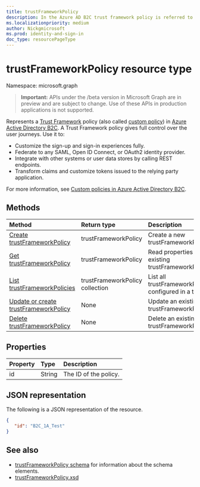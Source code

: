 ```yaml
---
title: trustFrameworkPolicy
description: In the Azure AD B2C trust framework policy is referred to as custom policies. This describes the operations available on a trustFrameworkPolicy object for the tenant.
ms.localizationpriority: medium
author: Nickgmicrosoft
ms.prod: identity-and-sign-in
doc_type: resourcePageType
---
```


# trustFrameworkPolicy resource type

Namespace: microsoft.graph

> **Important:** APIs under the /beta version in Microsoft Graph are in preview and are subject to change. Use of these APIs in production applications is not supported.

Represents a [Trust Framework](/azure/active-directory-b2c/active-directory-b2c-reference-trustframeworks-defined-ief-custom) policy (also called [custom policy](/azure/active-directory-b2c/active-directory-b2c-overview-custom)) in [Azure Active Directory B2C](/azure/active-directory-b2c/active-directory-b2c-overview). A Trust Framework policy gives full control over the user journeys. Use it to:

* Customize the sign-up and sign-in experiences fully.
* Federate to any SAML, Open ID Connect, or OAuth2 identity provider.
* Integrate with other systems or user data stores by calling REST endpoints.
* Transform claims and customize tokens issued to the relying party application.

For more information, see [Custom policies in Azure Active Directory B2C](/azure/active-directory-b2c/active-directory-b2c-overview-custom).

## Methods

| Method                                                                                     | Return type                     | Description                                             |
| :----------------------------------------------------------------------------------------- | :------------------------------ | :------------------------------------------------------ |
| [Create trustFrameworkPolicy](../api/trustframework-post-trustframeworkpolicy.md)          | trustFrameworkPolicy            | Create a new trustFrameworkPolicy.                      |
| [Get trustFrameworkPolicy](../api/trustframeworkpolicy-get.md)                             | trustFrameworkPolicy            | Read properties of an existing trustFrameworkPolicy.    |
| [List trustFrameworkPolicies](../api/trustframework-list-trustframeworkpolicies.md)        | trustFrameworkPolicy collection | List all trustFrameworkPolicies configured in a tenant. |
| [Update or create trustFrameworkPolicy](../api/trustframework-put-trustframeworkpolicy.md) | None                            | Update an existing trustFrameworkPolicy.                |
| [Delete trustFrameworkPolicy](../api/trustframeworkpolicy-delete.md)                       | None                            | Delete an existing trustFrameworkPolicy.                |

## Properties

| Property | Type   | Description           |
| :------- | :----- | :-------------------- |
| id       | String | The ID of the policy. |

## JSON representation

The following is a JSON representation of the resource.

<!-- {
  "blockType": "resource",
  "optionalProperties": [

  ],
  "baseType":"microsoft.graph.entity",
  "keyProperty":"id",
  "isMediaEntity":true,
  "@odata.type": "microsoft.graph.trustFrameworkPolicy"
}-->

```json
{
   "id": "B2C_1A_Test"
}
```

## See also

- [trustFrameworkPolicy schema](/azure/active-directory-b2c/trustframeworkpolicy) for information about the schema elements.
- [trustFrameworkPolicy.xsd](https://github.com/Azure-Samples/active-directory-b2c-custom-policy-starterpack/blob/master/TrustFrameworkPolicy_0.3.0.0.xsd)

